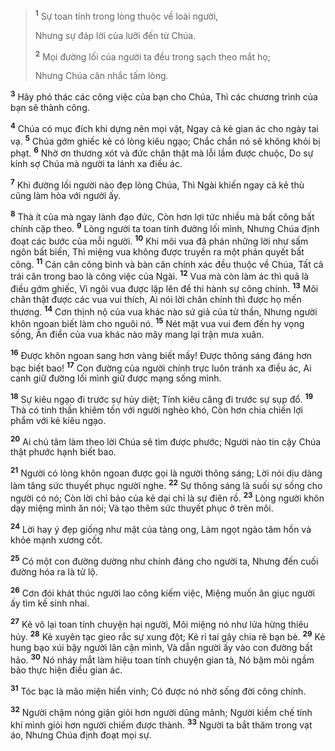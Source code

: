 
> <sup><b>1</b></sup> Sự toan tính trong lòng thuộc về loài người,
> 
> Nhưng sự đáp lời của lưỡi đến từ Chúa.
> 
> <sup><b>2</b></sup> Mọi đường lối của người ta đều trong sạch theo mắt họ;
> 
> Nhưng Chúa cân nhắc tấm lòng.
>

<sup><b>3</b></sup> Hãy phó thác các công việc của bạn cho Chúa, Thì các chương trình của bạn sẽ thành công.

<sup><b>4</b></sup> Chúa có mục đích khi dựng nên mọi vật, Ngay cả kẻ gian ác cho ngày tai vạ. <sup><b>5</b></sup> Chúa gớm ghiếc kẻ có lòng kiêu ngạo; Chắc chắn nó sẽ không khỏi bị phạt. <sup><b>6</b></sup> Nhờ ơn thương xót và đức chân thật mà lỗi lầm được chuộc, Do sự kính sợ Chúa mà người ta lánh xa điều ác.

<sup><b>7</b></sup> Khi đường lối người nào đẹp lòng Chúa, Thì Ngài khiến ngay cả kẻ thù cũng làm hòa với người ấy.

<sup><b>8</b></sup> Thà ít của mà ngay lành đạo đức, Còn hơn lợi tức nhiều mà bất công bất chính cặp theo. <sup><b>9</b></sup> Lòng người ta toan tính đường lối mình, Nhưng Chúa định đoạt các bước của mỗi người. <sup><b>10</b></sup> Khi môi vua đã phán những lời như sấm ngôn bất biến, Thì miệng vua không được truyền ra một phán quyết bất công. <sup><b>11</b></sup> Cán cân công bình và bàn cân chính xác đều thuộc về Chúa, Tất cả trái cân trong bao là công việc của Ngài. <sup><b>12</b></sup> Vua mà còn làm ác thì quả là điều gớm ghiếc, Vì ngôi vua được lập lên để thi hành sự công chính. <sup><b>13</b></sup> Môi chân thật được các vua vui thích, Ai nói lời chân chính thì được họ mến thương. <sup><b>14</b></sup> Cơn thịnh nộ của vua khác nào sứ giả của tử thần, Nhưng người khôn ngoan biết làm cho nguôi nó. <sup><b>15</b></sup> Nét mặt vua vui đem đến hy vọng sống, Ân điển của vua khác nào mây mang lại trận mưa xuân.

<sup><b>16</b></sup> Ðược khôn ngoan sang hơn vàng biết mấy! Ðược thông sáng đáng hơn bạc biết bao! <sup><b>17</b></sup> Con đường của người chính trực luôn tránh xa điều ác, Ai canh giữ đường lối mình giữ được mạng sống mình.

<sup><b>18</b></sup> Sự kiêu ngạo đi trước sự hủy diệt; Tính kiêu căng đi trước sự sụp đổ. <sup><b>19</b></sup> Thà có tinh thần khiêm tốn với người nghèo khó, Còn hơn chia chiến lợi phẩm với kẻ kiêu ngạo.

<sup><b>20</b></sup> Ai chú tâm làm theo lời Chúa sẽ tìm được phước; Người nào tin cậy Chúa thật phước hạnh biết bao.

<sup><b>21</b></sup> Người có lòng khôn ngoan được gọi là người thông sáng; Lời nói dịu dàng làm tăng sức thuyết phục người nghe. <sup><b>22</b></sup> Sự thông sáng là suối sự sống cho người có nó; Còn lời chỉ bảo của kẻ dại chỉ là sự điên rồ. <sup><b>23</b></sup> Lòng người khôn dạy miệng mình ăn nói; Và tạo thêm sức thuyết phục ở trên môi.

<sup><b>24</b></sup> Lời hay ý đẹp giống như mật của tàng ong, Làm ngọt ngào tâm hồn và khỏe mạnh xương cốt.

<sup><b>25</b></sup> Có một con đường dường như chính đáng cho người ta, Nhưng đến cuối đường hóa ra là tử lộ.

<sup><b>26</b></sup> Cơn đói khát thúc người lao công kiếm việc, Miệng muốn ăn giục người ấy tìm kế sinh nhai.

<sup><b>27</b></sup> Kẻ vô lại toan tính chuyện hại người, Môi miệng nó như lửa hừng thiêu hủy. <sup><b>28</b></sup> Kẻ xuyên tạc gieo rắc sự xung đột; Kẻ rỉ tai gây chia rẽ bạn bè. <sup><b>29</b></sup> Kẻ hung bạo xúi bậy người lân cận mình, Và dẫn người ấy vào con đường bất hảo. <sup><b>30</b></sup> Nó nháy mắt làm hiệu toan tính chuyện gian tà, Nó bặm môi ngầm bảo thực hiện điều gian ác.

<sup><b>31</b></sup> Tóc bạc là mão miện hiển vinh; Có được nó nhờ sống đời công chính.

<sup><b>32</b></sup> Người chậm nóng giận giỏi hơn người dũng mãnh; Người kiềm chế tính khí mình giỏi hơn người chiếm được thành. <sup><b>33</b></sup> Người ta bắt thăm trong vạt áo, Nhưng Chúa định đoạt mọi sự.

